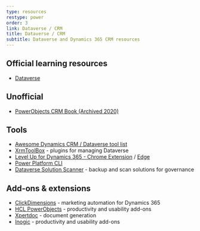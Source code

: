 ```yaml
---
type: resources
restype: power
order: 3
link: Dataverse / CRM
title: Dataverse / CRM
subtitle: Dataverse and Dynamics 365 CRM resources
---
```


## Official learning resources

* [Dataverse](https://learn.microsoft.com/training/browse/?products=dynamics-365%2Cdataverse)

## Unofficial

* [PowerObjects CRM Book (Archived 2020)](https://web.archive.org/web/20200928152758/https://crmbook.powerobjects.com/)

## Tools

* [Awesome Dynamics CRM / Dataverse tool list](https://github.com/Elcaten/awesome-dynamics-crm)
* [XrmToolBox](https://www.xrmtoolbox.com/) - plugins for managing Dataverse
* [Level Up for Dynamics 365 - Chrome Extension](https://chromewebstore.google.com/detail/level-up-for-dynamics-365/bjnkkhimoaclnddigpphpgkfgeggokam) / [Edge](https://microsoftedge.microsoft.com/addons/detail/level-up-for-dynamics-365/mdjlgdkgmhlmcikdmeehcecolehipicf)
* [Power Platform CLI](https://learn.microsoft.com/power-platform/developer/cli/introduction)
* [Dataverse Solution Scanner](https://github.com/alirobe/dataverse-solution-scanner) - backup and scan solutions for governance

## Add-ons & extensions

* [ClickDimensions](https://clickdimensions.com/dynamics-365-marketing/) - marketing automation for Dynamics 365
* [HCL PowerObjects](https://powercare.powerobjects.com/PowerPack) - productivity and usability add-ons
* [Xpertdoc](https://www.experlogix.com/integrations/document-automation-microsoft-dynamics-365) - document generation
* [Inogic](https://www.inogic.com/) - productivity and usability add-ons
